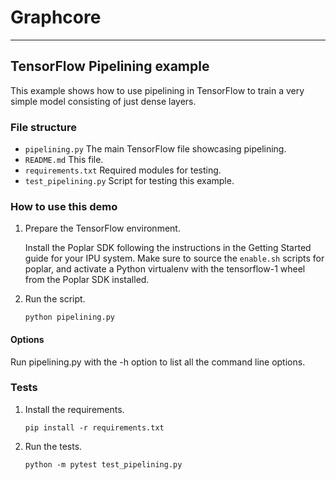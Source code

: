 # Graphcore

---
## TensorFlow Pipelining example

This example shows how to use pipelining in TensorFlow to train a very simple model
consisting of just dense layers.

### File structure

* `pipelining.py` The main TensorFlow file showcasing pipelining.
* `README.md` This file.
* `requirements.txt` Required modules for testing.
* `test_pipelining.py` Script for testing this example.

### How to use this demo

1) Prepare the TensorFlow environment.

   Install the Poplar SDK following the instructions in the Getting Started guide for your IPU system.
   Make sure to source the `enable.sh` scripts
   for poplar, and activate a Python virtualenv with the tensorflow-1 wheel from the Poplar SDK installed.

2) Run the script.

    `python pipelining.py`

#### Options

Run pipelining.py with the -h option to list all the command line options.

### Tests

1) Install the requirements.

    `pip install -r requirements.txt`

2) Run the tests.

    `python -m pytest test_pipelining.py`
